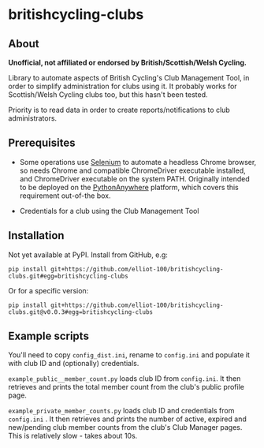 # britishcycling-clubs

## About

**Unofficial, not affiliated or endorsed by British/Scottish/Welsh Cycling.**

Library to automate aspects of British Cycling's Club Management Tool, in order to
simplify administration for clubs using it. It probably works for Scottish/Welsh
Cycling clubs too, but this hasn't been tested.

Priority is to read data in order to create reports/notifications to club administrators.

## Prerequisites

- Some operations use [Selenium](https://www.selenium.dev/) to automate a headless Chrome
browser, so needs Chrome and compatible ChromeDriver executable installed, and ChromeDriver 
executable on the system PATH. Originally intended to be deployed on the
[PythonAnywhere](https://www.pythonanywhere.com/) platform, which covers this
requirement out-of-the box.

- Credentials for a club using the Club Management Tool

## Installation

Not yet available at PyPI. Install from GitHub, e.g:

`
pip install git+https://github.com/elliot-100/britishcycling-clubs.git#egg=britishcycling-clubs
`

Or for a specific version:

`
pip install git+https://github.com/elliot-100/britishcycling-clubs.git@v0.0.3#egg=britishcycling-clubs
`

## Example scripts

You'll need to copy `config_dist.ini`, rename to `config.ini` and populate it with club ID and (optionally) credentials.

`example_public__member_count.py` loads club ID from `config.ini`. It then retrieves and prints the total 
member count from the club's public profile page.

`example_private_member_counts.py` loads club ID and credentials from `config.ini` . It then retrieves and prints the number of active,
expired and new/pending club member counts from the club's Club Manager pages. This is relatively slow - takes about 10s.
